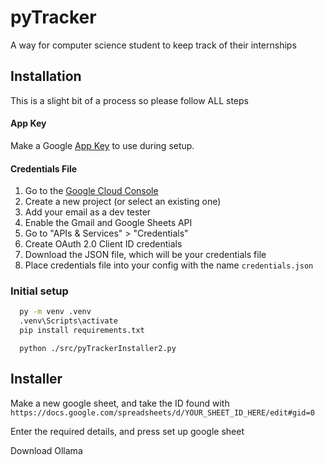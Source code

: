 
# pyTracker

A way for computer science student to keep track of their internships


## Installation
This is a slight bit of a process so please follow ALL steps

#### App Key
Make a Google [App Key](https://myaccount.google.com/u/1/apppasswords) to use during setup.

#### Credentials File

  1. Go to the [Google Cloud Console](https://console.cloud.google.com/)
  2. Create a new project (or select an existing one)
  3. Add your email as a dev tester
  4. Enable the Gmail and Google Sheets API
  5. Go to "APIs & Services" > "Credentials"
  6. Create OAuth 2.0 Client ID credentials
  7. Download the JSON file, which will be your credentials file
  8. Place credentials file into your config with the name `credentials.json`

### Initial setup

```bash
  py -m venv .venv
  .venv\Scripts\activate
  pip install requirements.txt
```

```
  python ./src/pyTrackerInstaller2.py
```

## Installer
Make a new google sheet, and take the ID found with `https://docs.google.com/spreadsheets/d/YOUR_SHEET_ID_HERE/edit#gid=0`

Enter the required details, and press set up google sheet

Download Ollama
    